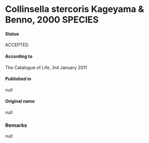 # Collinsella stercoris Kageyama & Benno, 2000 SPECIES

#### Status
ACCEPTED

#### According to
The Catalogue of Life, 3rd January 2011

#### Published in
null

#### Original name
null

### Remarks
null